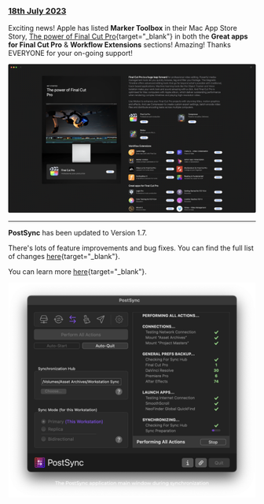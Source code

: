 ### [18th July 2023](/news/20230718)

Exciting news! Apple has listed **Marker Toolbox** in their Mac App Store Story, [The power of Final Cut Pro](https://apps.apple.com/au/story/id1439356777){target="_blank"} in both the **Great apps for Final Cut Pro** & **Workflow Extensions** sections! Amazing! Thanks EVERYONE for your on-going support!

![](/static/marker-toolbox-app-store-story.png)

---

**PostSync** has been updated to Version 1.7.

There's lots of feature improvements and bug fixes. You can find the full list of changes [here](https://chrisroyfilms.com/postsync/version-history/){target="_blank"}.

You can learn more [here](https://chrisroyfilms.com/postsync/){target="_blank"}.

![](/static/postsync-main-1.7.png)